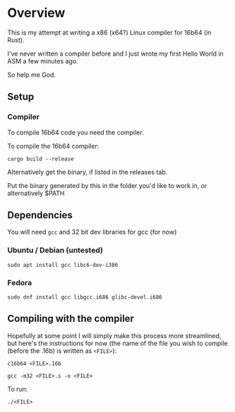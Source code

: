 # Overview

This is my attempt at writing a x86 (x64?) Linux compiler for 16b64 (in Rust).

I've never written a compiler before and I just wrote my first Hello World in ASM a few minutes ago.

So help me God. 

## Setup

### Compiler

To compile 16b64 code you need the compiler.

To compile the 16b64 compiler:

`cargo build --release`

Alternatively get the binary, if listed in the releases tab.

Put the binary generated by this in the folder you'd like to work in, or alternatively $PATH

## Dependencies

You will need `gcc` and 32 bit dev libraries for gcc (for now)

### Ubuntu / Debian (untested)

`sudo apt install gcc libc6-dev-i386`

### Fedora

`sudo dnf install gcc libgcc.i686 glibc-devel.i686`

## Compiling with the compiler

Hopefully at some point I will simply make this process more streamlined, but here's the instructions for now (the name of the file you wish to compile (before the .16b) is written as `<FILE>`):

`c16b64 <FILE>.16b` 

`gcc -m32 <FILE>.s -o <FILE>`

To run:

`./<FILE>`